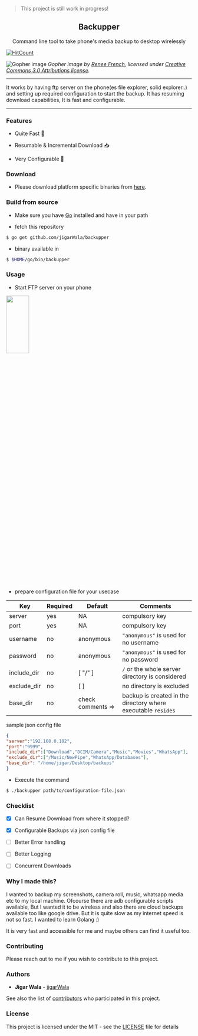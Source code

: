 > This project is still work in progress!

<div align="center">
<h2>Backupper</h2> 
<p>Command line tool to take phone's media backup to desktop wirelessly</p>
</div>

[![HitCount](http://hits.dwyl.io/jigarWala/backupper.svg)](http://hits.dwyl.io/jigarWala/backupper)

![Gopher image](https://golang.org/doc/gopher/pencil/gopherswrench.jpg)
*Gopher image by [Renee French](https://reneefrench.blogspot.com/), licensed under [Creative Commons 3.0 Attributions license](https://creativecommons.org/licenses/by/3.0/).*
 



-------------------------------------------------

It works by having ftp server on the phone(es file explorer, solid explorer..) and setting up required configuration to start the backup. It has resuming download capabilities, It is fast and configurable.

-------------------------------------------



### Features

* Quite Fast :rocket:

* Resumable & Incremental Download :inbox_tray:

* Very Configurable :wrench:
### Download 

* Please download platform specific binaries from [here](https://github.com/jigarWala/backupper/releases).

### Build from source

* Make sure you have [Go](https://golang.org/dl/) installed and have in your path

* fetch this repository

```bash
$ go get github.com/jigarWala/backupper
```

* binary available in

```bash
$ $HOME/go/bin/backupper
```

### Usage

* Start FTP server on your phone



<img align="center" height="20%" width="35%" src="https://i.imgur.com/BEUGNeW.png"/>


* prepare configuration file for your usecase


Key|Required|Default | Comments
---|---|---| ----
server|yes|NA | compulsory key
port|yes|NA | compulsory key
username | no | anonymous | `"anonymous"` is used for no username
password| no | anonymous | `"anonymous"` is used for no password
include_dir | no | [ "/" ] | `/` or the whole server directory is considered 
exclude_dir | no | [ ] | no directory is excluded
base_dir | no | check comments => | backup is created in the directory where executable `resides`


sample json config file

```json
{
"server":"192.168.0.102",
"port":"9999",
"include_dir":["Download","DCIM/Camera","Music","Movies","WhatsApp"],
"exclude_dir":["/Music/NewPipe","WhatsApp/Databases"],
"base_dir": "/home/jigar/Desktop/backups"
}
```

* Execute the command

```bash
$ ./backupper path/to/configuration-file.json
```


### Checklist

- [X] Can Resume Download from where it stopped?

- [X] Configurable Backups via json config file

- [ ] Better Error handling

- [ ] Better Logging

- [ ] Concurrent Downloads




### Why I made this?


I wanted to backup my screenshots, camera roll, music, whatsapp media etc to my local machine. Ofcourse there are adb configurable scripts available, But I wanted it to be wireless and also there are cloud backups available too like google drive. But it is quite slow as my internet speed is not so fast. I wanted to learn Golang :)

It is very fast and accessible for me and maybe others can find it useful too.

### Contributing

Please reach out to me if you wish to contribute to this project.


### Authors

* **Jigar Wala**  - [jigarWala](https://github.com/jigarWala)

See also the list of [contributors](https://github.com/jigarWala/backupper/contributors) who participated in this project.

### License

This project is licensed under the MIT - see the [LICENSE](./LICENSE) file for details


